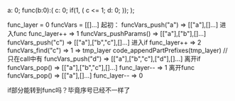 a: 0;
func(b:0):(
  c: 0;
  if(1, (
    c <= 1;
    d: 0;
  ));
);

func_layer = 0
funcVars = [[]...]
起初：
funcVars_push("a") => [["a"],[]...]
进入func
func_layer++ => 1
funcVars_pushParams() => [["a"],["b"],[]...]
funcVars_push("c") => [["a"],["b","c"],[]...]
进入if
func_layer++ => 2
funcVars_find("c") => 1 => tmp_layer
code_appendPartPrefixes(tmp_layer) // 只在call中有
funcVars_push("d") => [["a"],["b","c"],["d"],[]...]
离开if
funcVars_pop() => [["a"],["b","c"],[]...]
func_layer-- => 1
离开func
funcVars_pop() => [["a"],[]...]
func_layer-- => 0

if部分能转到func吗？毕竟序号已经不一样了



